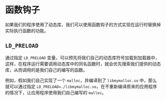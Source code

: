 # 函数钩子

如果我们的程序使用了动态库，我们可以使用函数钩子的方式实现在运行时替换掉实际执行函数的功能。

## `LD_PRELOAD`

通过指定 `LD_PRELOAD` 变量，可以预先将我们自己的动态库符号加载到加载器中，这样，在程序运行需要调用动态库中的同名函数时，就会优先搜索我们提供的动态库，从而调用的是我们自己的编写的函数。

例如，假如我们自己实现了一个 `malloc`，并编译到了 `libmymalloc.so` 中，那么就可以通过指定 `LD_PRELOAD=./libmymalloc.so`，在不重新编译原来的应用程序的情况下，让应用程序使用我们自己编写的 `malloc`。